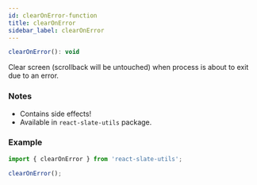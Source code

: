 ```yaml
---
id: clearOnError-function
title: clearOnError
sidebar_label: clearOnError
---
```


```js
clearOnError(): void
```

Clear screen (scrollback will be untouched) when process is about to exit due to an error.

### Notes

* Contains side effects!
* Available in `react-slate-utils` package.

### Example

```js
import { clearOnError } from 'react-slate-utils';

clearOnError();
```
